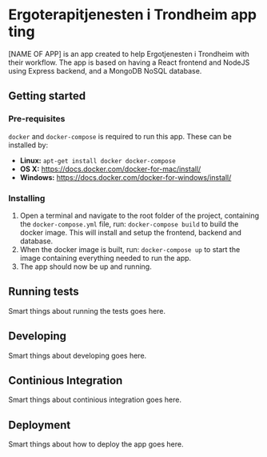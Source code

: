 # Ergoterapitjenesten i Trondheim app ting
[NAME OF APP] is an app created to help Ergotjenesten i Trondheim with their workflow. The app is based on having a React frontend and 
NodeJS using Express backend, and a MongoDB NoSQL database.

## Getting started
### Pre-requisites

`docker` and `docker-compose` is required to run this app. These can be installed by:

- **Linux:** `apt-get install docker docker-compose`
- **OS X:** https://docs.docker.com/docker-for-mac/install/
- **Windows:** https://docs.docker.com/docker-for-windows/install/

### Installing
1. Open a terminal and navigate to the root folder of the project, containing the `docker-compose.yml` file, run: 
`docker-compose build` to 
build the docker 
image. This 
will install and setup the frontend, backend and database.
2. When the docker image is built, run: `docker-compose up` to start the image containing everything needed to run the app.
3. The app should now be up and running.


## Running tests
Smart things about running the tests goes here.

## Developing
Smart things about developing goes here.

## Continious Integration
Smart things about continious integration goes here.

## Deployment
Smart things about how to deploy the app goes here.